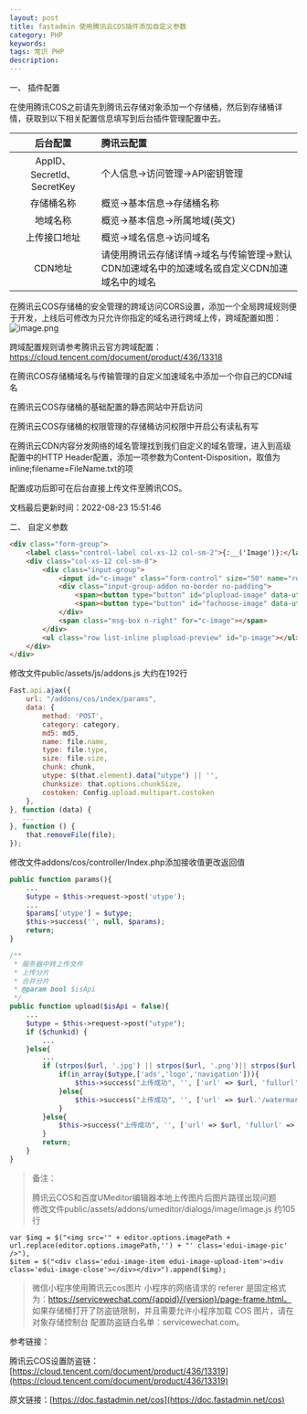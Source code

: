 ```yaml
---
layout: post
title: fastadmin 使用腾讯云COS插件添加自定义参数
category: PHP
keywords: 
tags: 常识 PHP
description: 
---
```


一、 插件配置

在使用腾讯COS之前请先到腾讯云存储对象添加一个存储桶，然后到存储桶详情，获取到以下相关配置信息填写到后台插件管理配置中去。

| 后台配置	| 腾讯云配置 |
| :----: | :---- |
| AppID、SecretId、SecretKey | 个人信息->访问管理->API密钥管理 |
| 存储桶名称 | 概览->基本信息->存储桶名称 |
| 地域名称 | 概览->基本信息->所属地域(英文) |
| 上传接口地址 | 概览->域名信息->访问域名 |
| CDN地址 | 请使用腾讯云存储详情->域名与传输管理->默认CDN加速域名中的加速域名或自定义CDN加速域名中的域名 |

在腾讯云COS存储桶的安全管理的跨域访问CORS设置，添加一个全局跨域规则便于开发，上线后可修改为只允许你指定的域名进行跨域上传，跨域配置如图：
![image.png](https://blog.alonesky.com/storage/article/2022/09/28/JOL1cjMVAVsgAiMP5te3F3JflLV4IKl0FwZAF1y7.png)

跨域配置规则请参考腾讯云官方跨域配置：https://cloud.tencent.com/document/product/436/13318

在腾讯COS存储桶域名与传输管理的自定义加速域名中添加一个你自己的CDN域名

在腾讯云COS存储桶的基础配置的静态网站中开启访问

在腾讯云COS存储桶的权限管理的存储桶访问权限中开启公有读私有写

在腾讯云CDN内容分发网络的域名管理找到我们自定义的域名管理，进入到高级配置中的HTTP Header配置，添加一项参数为Content-Disposition，取值为inline;filename=FileName.txt的项

配置成功后即可在后台直接上传文件至腾讯COS。

文档最后更新时间：2022-08-23 15:51:46

二、 自定义参数

```html
<div class="form-group">
    <label class="control-label col-xs-12 col-sm-2">{:__('Image')}:</label>
    <div class="col-xs-12 col-sm-8">
        <div class="input-group">
            <input id="c-image" class="form-control" size="50" name="row[image]" type="text">
            <div class="input-group-addon no-border no-padding">
                <span><button type="button" id="plupload-image" data-utype="ads" class="btn btn-danger plupload" data-input-id="c-image" data-mimetype="image/gif,image/jpeg,image/png,image/jpg,image/bmp" data-multiple="false" data-preview-id="p-image"><i class="fa fa-upload"></i> {:__('Upload')}</button></span>
                <span><button type="button" id="fachoose-image" data-utype="ads"class="btn btn-primary fachoose" data-input-id="c-image" data-mimetype="image/*" data-multiple="false"><i class="fa fa-list"></i> {:__('Choose')}</button></span>
            </div>
            <span class="msg-box n-right" for="c-image"></span>
        </div>
        <ul class="row list-inline plupload-preview" id="p-image"></ul>
    </div>
</div>
```
修改文件public/assets/js/addons.js 大约在192行
```js
Fast.api.ajax({
    url: "/addons/cos/index/params",
    data: {
        method: 'POST',
        category: category,
        md5: md5,
        name: file.name,
        type: file.type,
        size: file.size,
        chunk: chunk,
        utype: $(that.element).data("utype") || '',
        chunksize: that.options.chunkSize,
        costoken: Config.upload.multipart.costoken
    },
}, function (data) {
   ...
}, function () {
    that.removeFile(file);
});
```
修改文件addons/cos/controller/Index.php添加接收值更改返回值
```php
public function params(){
    ...
    $utype = $this->request->post('utype');
    ...
    $params['utype'] = $utype;
    $this->success('', null, $params);
    return;
}

/**
 * 服务器中转上传文件
 * 上传分片
 * 合并分片
 * @param bool $isApi
 */
public function upload($isApi = false){
    ...
    $utype = $this->request->post("utype");
    if ($chunkid) {
        ...
    }else{
        ...
        if (strpos($url, '.jpg') || strpos($url, '.png')|| strpos($url, '.bmp')|| strpos($url, '.jpeg')|| strpos($url, '.gif')) {
            if(in_array($utype,['ads','logo','navigation'])){
                $this->success("上传成功", '', ['url' => $url, 'fullurl' => cdnurl($url, true)]);
            }else{
                $this->success("上传成功", '', ['url' => $url.'/watermark', 'fullurl' => cdnurl($url.'/watermark', true)]);
            }
        }else{
            $this->success("上传成功", '', ['url' => $url, 'fullurl' => cdnurl($url, true)]);
        }
        return;
    }
}
```

> 备注：
> 
> 腾讯云COS和百度UMeditor编辑器本地上传图片后图片路径出现问题   
> 修改文件public/assets/addons/umeditor/dialogs/image/image.js 约105行
```
var $img = $("<img src='" + editor.options.imagePath + 
url.replace(editor.options.imagePath,'') + "' class='edui-image-pic' />"),
$item = $("<div class='edui-image-item edui-image-upload-item'><div class='edui-image-close'></div></div>").append($img);
```
> 微信小程序使用腾讯云cos图片
> 小程序的网络请求的 referer 是固定格式为：https://servicewechat.com/{appid}/{version}/page-frame.html。
> 如果存储桶打开了防盗链限制，并且需要允许小程序加载 COS 图片，请在 对象存储控制台 配置防盗链白名单：servicewechat.com。

参考链接：

腾讯云COS设置防盗链：
[https://cloud.tencent.com/document/product/436/13319](https://cloud.tencent.com/document/product/436/13319)

原文链接：[https://doc.fastadmin.net/cos](https://doc.fastadmin.net/cos)
